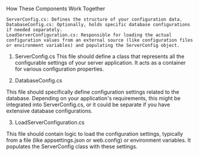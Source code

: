 How These Components Work Together

    ServerConfig.cs: Defines the structure of your configuration data.
    DatabaseConfig.cs: Optionally, holds specific database configurations if needed separately.
    LoadServerConfiguration.cs: Responsible for loading the actual configuration values from an external source (like configuration files or environment variables) and populating the ServerConfig object.


1. ServerConfig.cs
    This file should define a class that represents all the configurable settings of your server application. It acts as a container for various configuration properties.

2. DatabaseConfig.cs

This file should specifically define configuration settings related to the database. Depending on your application's requirements, this might be integrated into ServerConfig.cs, or it could be separate if you have extensive database configurations.

3. LoadServerConfiguration.cs

This file should contain logic to load the configuration settings, typically from a file (like appsettings.json or web.config) or environment variables. It populates the ServerConfig class with these settings.